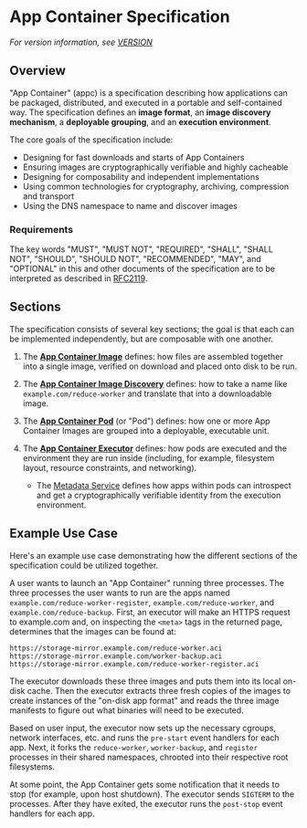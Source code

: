 # App Container Specification

_For version information, see [VERSION](VERSION)_

## Overview

"App Container" (appc) is a specification describing how applications can be packaged, distributed, and executed in a portable and self-contained way.
The specification defines an **image format**, an **image discovery mechanism**, a **deployable grouping**, and an **execution environment**.

The core goals of the specification include:

* Designing for fast downloads and starts of App Containers
* Ensuring images are cryptographically verifiable and highly cacheable
* Designing for composability and independent implementations
* Using common technologies for cryptography, archiving, compression and transport
* Using the DNS namespace to name and discover images

### Requirements

The key words "MUST", "MUST NOT", "REQUIRED", "SHALL", "SHALL NOT", "SHOULD", "SHOULD NOT", "RECOMMENDED", "MAY", and "OPTIONAL" in this and other documents of the specification are to be interpreted as described in [RFC2119](http://tools.ietf.org/html/rfc2119).

## Sections

The specification consists of several key sections; the goal is that each can be implemented independently, but are composable with one another.

1. The **[App Container Image](spec/aci.md)** defines: how files are assembled together into a single image, verified on download and placed onto disk to be run.

2. The **[App Container Image Discovery](spec/discovery.md)** defines: how to take a name like `example.com/reduce-worker` and translate that into a downloadable image.

3. The **[App Container Pod](spec/pods.md)** (or "Pod") defines: how one or more App Container Images are grouped into a deployable, executable unit.

4. The **[App Container Executor](spec/ace.md)** defines: how pods are executed and the environment they are run inside (including, for example, filesystem layout, resource constraints, and networking).

    * The [Metadata Service](spec/ace.md#app-container-metadata-service) defines how apps within pods can introspect and get a cryptographically verifiable identity from the execution environment.


## Example Use Case

Here's an example use case demonstrating how the different sections of the specification could be utilized together.

A user wants to launch an "App Container" running three processes.
The three processes the user wants to run are the apps named `example.com/reduce-worker-register`, `example.com/reduce-worker`, and `example.com/reduce-backup`.
First, an executor will make an HTTPS request to example.com and, on inspecting the `<meta>` tags in the returned page, determines that the images can be found at:

	https://storage-mirror.example.com/reduce-worker.aci
	https://storage-mirror.example.com/worker-backup.aci
	https://storage-mirror.example.com/reduce-worker-register.aci

The executor downloads these three images and puts them into its local on-disk cache.
Then the executor extracts three fresh copies of the images to create instances of the "on-disk app format" and reads the three image manifests to figure out what binaries will need to be executed.

Based on user input, the executor now sets up the necessary cgroups, network interfaces, etc. and runs the `pre-start` event handlers for each app.
Next, it forks the `reduce-worker`, `worker-backup`, and `register` processes in their shared namespaces, chrooted into their respective root filesystems.

At some point, the App Container gets some notification that it needs to stop (for example, upon host shutdown).
The executor sends `SIGTERM` to the processes.
After they have exited, the executor runs the `post-stop` event handlers for each app.
